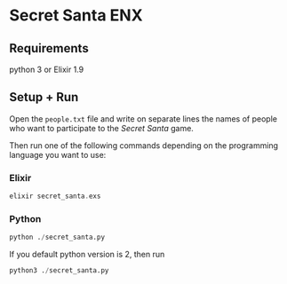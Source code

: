 Secret Santa ENX
=================

## Requirements
python 3 or Elixir 1.9

## Setup + Run
Open the `people.txt` file and write on separate lines the names of people who
want to participate to the _Secret Santa_ game.

Then run one of the following commands depending on the programming language you want to use:

### Elixir
```elixir
elixir secret_santa.exs
```

### Python
```python
python ./secret_santa.py
```

If you default python version is 2, then run 
```python
python3 ./secret_santa.py
```
